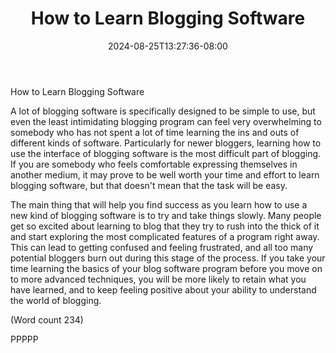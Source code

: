 ﻿---
title: "How to Learn Blogging Software"
date: 2024-08-25T13:27:36-08:00
description: "Blogging Tips for Web Success"
featured_image: "/images/Blogging.jpg"
tags: ["Blogging"]
---

 How to Learn Blogging Software              

A lot of blogging software is specifically designed to be
simple to use, but even the least intimidating blogging
program can feel very overwhelming to somebody who
has not spent a lot of time learning the ins and outs of
different kinds of software. Particularly for newer
bloggers, learning how to use the interface of blogging
software is the most difficult part of blogging. If you are
somebody who feels comfortable expressing themselves
in another medium, it may prove to be well worth your
time and effort to learn blogging software, but that
doesn't mean that the task will be easy. 

The main thing that will help you find success as you
learn how to use a new kind of blogging software is to
try and take things slowly. Many people get so excited
about learning to blog that they try to rush into the thick
of it and start exploring the most complicated features
of a program right away. This can lead to getting
confused and feeling frustrated, and all too many
potential bloggers burn out during this stage of the
process. If you take your time learning the basics of
your blog software program before you move on to
more advanced techniques, you will be more likely to
retain what you have learned, and to keep feeling
positive about your ability to understand the world of
blogging.           

(Word count 234)

PPPPP

